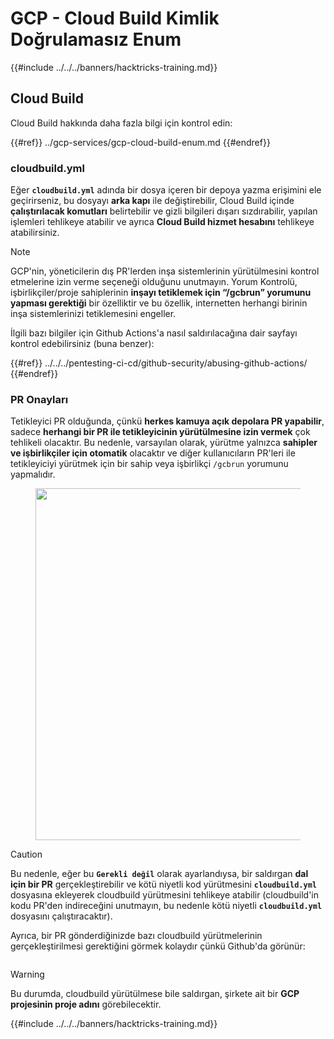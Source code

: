 # GCP - Cloud Build Kimlik Doğrulamasız Enum

{{#include ../../../banners/hacktricks-training.md}}

## Cloud Build

Cloud Build hakkında daha fazla bilgi için kontrol edin:

{{#ref}}
../gcp-services/gcp-cloud-build-enum.md
{{#endref}}

### cloudbuild.yml

Eğer **`cloudbuild.yml`** adında bir dosya içeren bir depoya yazma erişimini ele geçirirseniz, bu dosyayı **arka kapı** ile değiştirebilir, Cloud Build içinde **çalıştırılacak komutları** belirtebilir ve gizli bilgileri dışarı sızdırabilir, yapılan işlemleri tehlikeye atabilir ve ayrıca **Cloud Build hizmet hesabını** tehlikeye atabilirsiniz.

> [!NOTE]
> GCP'nin, yöneticilerin dış PR'lerden inşa sistemlerinin yürütülmesini kontrol etmelerine izin verme seçeneği olduğunu unutmayın. Yorum Kontrolü, işbirlikçiler/proje sahiplerinin **inşayı tetiklemek için “/gcbrun” yorumunu yapması gerektiği** bir özelliktir ve bu özellik, internetten herhangi birinin inşa sistemlerinizi tetiklemesini engeller.

İlgili bazı bilgiler için Github Actions'a nasıl saldırılacağına dair sayfayı kontrol edebilirsiniz (buna benzer):

{{#ref}}
../../../pentesting-ci-cd/github-security/abusing-github-actions/
{{#endref}}

### PR Onayları

Tetikleyici PR olduğunda, çünkü **herkes kamuya açık depolara PR yapabilir**, sadece **herhangi bir PR ile tetikleyicinin yürütülmesine izin vermek** çok tehlikeli olacaktır. Bu nedenle, varsayılan olarak, yürütme yalnızca **sahipler ve işbirlikçiler için otomatik** olacaktır ve diğer kullanıcıların PR'leri ile tetikleyiciyi yürütmek için bir sahip veya işbirlikçi `/gcbrun` yorumunu yapmalıdır.

<figure><img src="../../../images/image (339).png" alt="" width="563"><figcaption></figcaption></figure>

> [!CAUTION]
> Bu nedenle, eğer bu **`Gerekli değil`** olarak ayarlandıysa, bir saldırgan **dal için bir PR** gerçekleştirebilir ve kötü niyetli kod yürütmesini **`cloudbuild.yml`** dosyasına ekleyerek cloudbuild yürütmesini tehlikeye atabilir (cloudbuild'in kodu PR'den indireceğini unutmayın, bu nedenle kötü niyetli **`cloudbuild.yml`** dosyasını çalıştıracaktır).

Ayrıca, bir PR gönderdiğinizde bazı cloudbuild yürütmelerinin gerçekleştirilmesi gerektiğini görmek kolaydır çünkü Github'da görünür:

<figure><img src="../../../images/image (340).png" alt=""><figcaption></figcaption></figure>

> [!WARNING]
> Bu durumda, cloudbuild yürütülmese bile saldırgan, şirkete ait bir **GCP projesinin proje adını** görebilecektir.

{{#include ../../../banners/hacktricks-training.md}}
